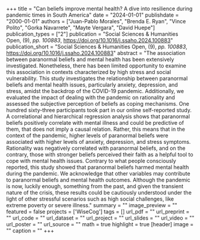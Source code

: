 +++
title = "Can beliefs improve mental health? A dive into resilience during pandemic times in South America"
date = "2024-01-01"
publishdate = "2000-01-01"
authors = ["Juan-Pablo Morales", "Brenda E. Ryan", "Vince Polito", "Gorka Navarrete", "Mayte Vergara", "David Huepe"]
publication_types = ["2"]
publication = "Social Sciences & Humanities Open, (9), _pp. 100883_, https://doi.org/10.1016/j.ssaho.2024.100883"
publication_short = "Social Sciences & Humanities Open, (9), _pp. 100883_, https://doi.org/10.1016/j.ssaho.2024.100883"
abstract = "The association between paranormal beliefs and mental health has been extensively investigated. Nonetheless, there has been limited opportunity to examine this association in contexts characterized by high stress and social vulnerability. This study investigates the relationship between paranormal beliefs and mental health issues, particularly anxiety, depression, and stress, amidst the backdrop of the COVID-19 pandemic. Additionally, we evaluated the impact of dealing with the pandemic on rationality and assessed the subjective perception of beliefs as coping mechanisms. One hundred sixty-three participants took part in our online self-reported study. A correlational and hierarchical regression analysis shows that paranormal beliefs positively correlate with mental illness and could be predictive of them, that does not imply a causal relation. Rather, this means that in the context of the pandemic, higher levels of paranormal beliefs were associated with higher levels of anxiety, depression, and stress symptoms. Rationality was negatively correlated with paranormal beliefs, and on the contrary, those with stronger beliefs perceived their faith as a helpful tool to cope with mental health issues. Contrary to what people consciously reported, this study showed that paranormal beliefs harmed mental health during the pandemic. We acknowledge that other variables may contribute to paranormal beliefs and mental health outcomes. Although the pandemic is now, luckily enough, something from the past, and given the transient nature of the crisis, these results could be cautiously understood under the light of other stressful scenarios such as high social challenges, like extreme poverty or severe illness."
summary = ""
image_preview = ""
featured = false
projects = ['WiseCog']
tags = []
url_pdf = ""
url_preprint = ""
url_code = ""
url_dataset = ""
url_project = ""
url_slides = ""
url_video = ""
url_poster = ""
url_source = ""
math = true
highlight = true
[header]
image = ""
caption = ""
+++
